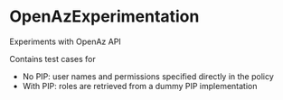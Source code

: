 OpenAzExperimentation
=====================

Experiments with OpenAz API

Contains test cases for
 
 - No PIP: user names and permissions specified directly in the policy
 - With PIP: roles are retrieved from a dummy PIP implementation